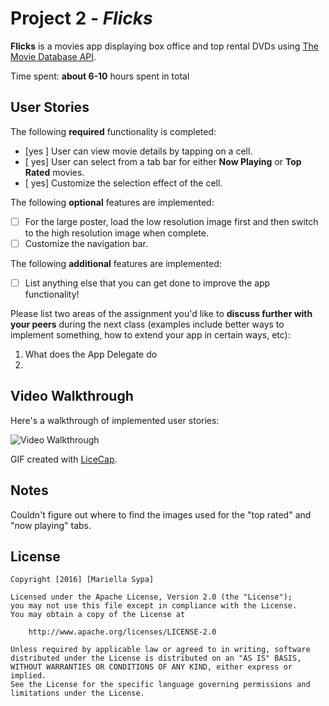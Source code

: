 # Project 2 - *Flicks*

**Flicks** is a movies app displaying box office and top rental DVDs using [The Movie Database API](http://docs.themoviedb.apiary.io/#).

Time spent: **about 6-10** hours spent in total

## User Stories

The following **required** functionality is completed:

- [yes ] User can view movie details by tapping on a cell.
- [ yes] User can select from a tab bar for either **Now Playing** or **Top Rated** movies.
- [ yes] Customize the selection effect of the cell.

The following **optional** features are implemented:

- [ ] For the large poster, load the low resolution image first and then switch to the high resolution image when complete.
- [ ] Customize the navigation bar.

The following **additional** features are implemented:

- [ ] List anything else that you can get done to improve the app functionality!

Please list two areas of the assignment you'd like to **discuss further with your peers** during the next class (examples include better ways to implement something, how to extend your app in certain ways, etc):

1. What does the App Delegate do 
2. 

## Video Walkthrough 

Here's a walkthrough of implemented user stories:

<img src='http://i.imgur.com/FJ8mdI1.gif?1' title='Video Walkthrough' width='' alt='Video Walkthrough' />

GIF created with [LiceCap](http://www.cockos.com/licecap/).

## Notes

Couldn't figure out where to find the images used for the "top rated" and "now playing" tabs.

## License

    Copyright [2016] [Mariella Sypa]

    Licensed under the Apache License, Version 2.0 (the "License");
    you may not use this file except in compliance with the License.
    You may obtain a copy of the License at

        http://www.apache.org/licenses/LICENSE-2.0

    Unless required by applicable law or agreed to in writing, software
    distributed under the License is distributed on an "AS IS" BASIS,
    WITHOUT WARRANTIES OR CONDITIONS OF ANY KIND, either express or implied.
    See the License for the specific language governing permissions and
    limitations under the License.

